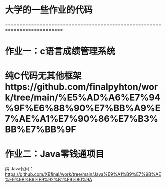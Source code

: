 # 大学的一些作业的代码
   ==========================================================================
# 作业一：c语言成绩管理系统 
   纯C代码无其他框架https://github.com/finalpyhton/work/tree/main/%E5%AD%A6%E7%94%9F%E6%88%90%E7%BB%A9%E7%AE%A1%E7%90%86%E7%B3%BB%E7%BB%9F
   ==========================================================================
# 作业二：Java零钱通项目
   纯 Java代码：https://github.com/XBfinal/work/tree/main/Java%E9%A1%B9%E7%9B%AE%E9%9B%B6%E9%92%B1%E9%80%9A
